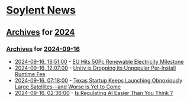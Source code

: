 # [Soylent News](../../../README.md)

## [Archives](../../index.md) for [2024](../index.md)

### [Archives](../../index.md) for [2024-09-16](index.md)

* [2024-09-16, 16:51:00](https://soylentnews.org/article.pl?sid=24/09/15/1259241&from=rss) - [EU Hits 50Pc Renewable Electricity Milestone](https://soylentnews.org/article.pl?sid=24/09/15/1259241&from=rss)
* [2024-09-16, 12:07:00](https://soylentnews.org/article.pl?sid=24/09/15/1255212&from=rss) - [Unity is Dropping its Unpopular Per-Install Runtime Fee](https://soylentnews.org/article.pl?sid=24/09/15/1255212&from=rss)
* [2024-09-16, 07:18:00](https://soylentnews.org/article.pl?sid=24/09/15/1249240&from=rss) - [Texas Startup Keeps Launching Obnoxiously Large Satellites—and Worse is Yet to Come](https://soylentnews.org/article.pl?sid=24/09/15/1249240&from=rss)
* [2024-09-16, 02:36:00](https://soylentnews.org/article.pl?sid=24/09/15/1227206&from=rss) - [Is Regulating AI Easier Than You Think ?](https://soylentnews.org/article.pl?sid=24/09/15/1227206&from=rss)
